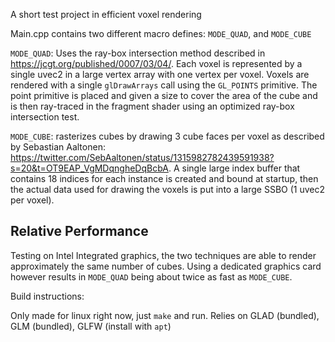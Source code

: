A short test project in efficient voxel rendering

Main.cpp contains two different macro defines: ``MODE_QUAD``, and ``MODE_CUBE``

``MODE_QUAD``: Uses the ray-box intersection method described in https://jcgt.org/published/0007/03/04/. Each voxel is represented by a single uvec2 in a large vertex array with one vertex per voxel. Voxels are rendered with a single ``glDrawArrays`` call using the ``GL_POINTS`` primitive. The point primitive is placed and given a size to cover the area of the cube and is then ray-traced in the fragment shader using an optimized ray-box intersection test.

``MODE_CUBE``: rasterizes cubes by drawing 3 cube faces per voxel as described by Sebastian Aaltonen: https://twitter.com/SebAaltonen/status/1315982782439591938?s=20&t=OT9EAP_VgMDqngheDqBcbA. A single large index buffer that contains 18 indices for each instance is created and bound at startup, then the actual data used for drawing the voxels is put into a large SSBO (1 uvec2 per voxel). 

## Relative Performance

Testing on Intel Integrated graphics, the two techniques are able to render approximately the same number of cubes. Using a dedicated graphics card however results in ``MODE_QUAD`` being about twice as fast as ``MODE_CUBE``.


Build instructions:

Only made for linux right now, just ``make`` and run. Relies on GLAD (bundled), GLM (bundled), GLFW (install with ``apt``) 

